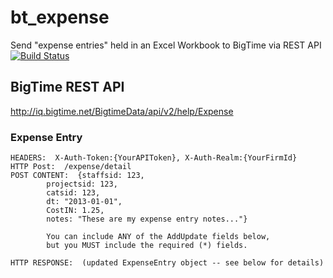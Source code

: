 # bt_expense
Send "expense entries" held in an Excel Workbook to BigTime via REST API
[![Build Status](https://travis-ci.org/Kilo59/bt_expense.svg?branch=master)](https://travis-ci.org/Kilo59/bt_expense)

## BigTime REST API
http://iq.bigtime.net/BigtimeData/api/v2/help/Expense

### Expense Entry

```
HEADERS:  X-Auth-Token:{YourAPIToken}, X-Auth-Realm:{YourFirmId}
HTTP Post:  /expense/detail
POST CONTENT:  {staffsid: 123, 
		projectsid: 123, 
		catsid: 123, 
		dt: "2013-01-01", 
		CostIN: 1.25, 
		notes: "These are my expense entry notes..."}
		
		You can include ANY of the AddUpdate fields below, 
		but you MUST include the required (*) fields.

HTTP RESPONSE:  (updated ExpenseEntry object -- see below for details)
```
